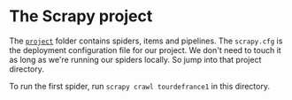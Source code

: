 # The Scrapy project

The [`project`](./project) folder contains spiders, items and pipelines. The `scrapy.cfg` is the deployment configuration file for
our project. We don't need to touch it as long as we're running our spiders locally. So jump into that project
 directory.

To run the first spider, run `scrapy crawl tourdefrance1` in this directory.